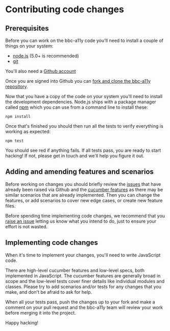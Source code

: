 # Contributing code changes

## Prerequisites

Before you can work on the bbc-a11y code you'll need to install a couple of
things on your system:

  * [node.js](https://nodejs.org/en/download/) (5.0+ is recommended)
  * [git](https://git-scm.com/downloads)

You'll also need a [Github account](https://github.com/join)

Once you are signed into Github you can [fork and clone the bbc-a11y repository](https://guides.github.com/activities/forking/).

Now that you have a copy of the code on your system you'll need to install the
development dependencies. Node.js ships with a package manager called
[npm](http://npmjs.org) which you can use from a command line to install these:

    npm install

Once that's finished you should then run all the tests to verify everything is
working as expected:

    npm test

You should see red if anything fails. If all tests pass, you are ready to start
hacking! If not, please get in touch and we'll help you figure it out.

## Adding and amending features and scenarios

Before working on changes you should briefly review the
[issues](https://github.com/bbc/bbc-a11y/issues) that have already been raised
via Github and the [cucumber features](../../features) as there may be similar
scenarios that are already implemented. Then you can change the features, or add
scenarios to cover new edge cases, or create new feature files.

Before spending time implementing code changes, we recommend that you
[raise an issue](https://github.com/bbc/bbc-a11y/issues/new) letting us know
what you intend to do, just to ensure your effort is not wasted.

## Implementing code changes

When it's time to implement your changes, you'll need to write JavaScript code.

There are high-level cucumber features and low-level specs, both implemented in
JavaScript. The cucumber features are generally broad in scope and the low-level
tests cover finer details like individual modules and classes. Please try to
add scenarios and/or tests for any changes that you make, and don't be afraid to
ask for help.

When all your tests pass, push the changes up to your fork and make a comment
on your pull request and the bbc-a11y team will review your work before merging
it into the project.

Happy hacking!
